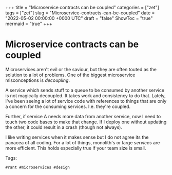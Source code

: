+++
title = "Microservice contracts can be coupled"
categories = ["zet"]
tags = ["zet"]
slug = "Microservice-contracts-can-be-coupled"
date = "2022-05-02 00:00:00 +0000 UTC"
draft = "false"
ShowToc = "true"
mermaid = "true"
+++

# Microservice contracts can be coupled

Microservices aren't evil or the saviour, but they are often
touted as the solution to a lot of problems. One of the biggest
microservice misconceptions is *decoupling*.

A service which sends stuff to a queue to be consumed by 
another service is not magically decoupled. It takes work
and consistency to do that. Lately, I've been seeing a lot
of service code with references to things that are only a
concern for the consuming services. I.e. they're coupled.

Further, if service A needs more data from another service, now I need
to touch two code bases to make that change. If I deploy one without 
updating the other, it could result in a crash (though not always). 


I like writing services when it makes sense but I do not agree its the
panacea of all coding. For a lot of things, monolith's or large 
*services* are more efficient. This holds especially true if your team
size is small.

Tags:

    #rant #microservices #design
